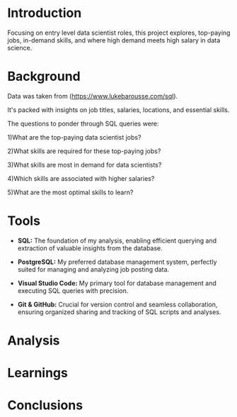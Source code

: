 # Introduction
Focusing on entry level data scientist roles, this project explores, top-paying jobs, in-demand skills, and where high demand meets high salary in data science.
# Background
Data was taken from (https://www.lukebarousse.com/sql).

It's packed with insights on job titles, salaries, locations, and essential skills.

The questions to ponder through SQL queries were:

  1)What are the top-paying data scientist jobs?

  2)What skills are required for these top-paying jobs?

  3)What skills are most in demand for data scientists?

  4)Which skills are associated with higher salaries?

  5)What are the most optimal skills to learn?

# Tools

- **SQL:** The foundation of my analysis, enabling efficient querying and extraction of valuable insights from the database.

- **PostgreSQL:** My preferred database management system, perfectly suited for managing and analyzing job posting data.

- **Visual Studio Code:** My primary tool for database management and executing SQL queries with precision.

- **Git & GitHub:** Crucial for version control and seamless collaboration, ensuring organized sharing and tracking of SQL scripts and analyses.

# Analysis
# Learnings
# Conclusions
